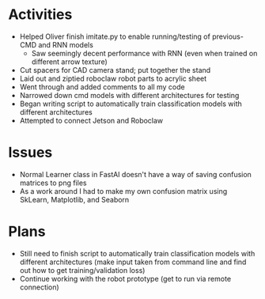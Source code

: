 # Activities

* Helped Oliver finish imitate.py to enable running/testing of previous-CMD and RNN models
  * Saw seemingly decent performance with RNN (even when trained on different arrow texture)
* Cut spacers for CAD camera stand; put together the stand
* Laid out and ziptied roboclaw robot parts to acrylic sheet
* Went through and added comments to all my code
* Narrowed down cmd models with different architectures for testing
* Began writing script to automatically train classification models with different architectures
* Attempted to connect Jetson and Roboclaw

# Issues

* Normal Learner class in FastAI doesn't have a way of saving confusion matrices to png files 
 * As a work around I had to make my own confusion matrix using SkLearn, Matplotlib, and Seaborn

# Plans

* Still need to finish script to automatically train classification models with different architectures (make input taken from command line and find out how to get training/validation loss)
* Continue working with the robot prototype (get to run via remote connection)
